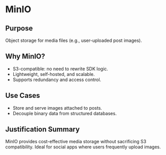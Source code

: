# MinIO

## Purpose
Object storage for media files (e.g., user-uploaded post images).

## Why MinIO?
- S3-compatible: no need to rewrite SDK logic.
- Lightweight, self-hosted, and scalable.
- Supports redundancy and access control.

## Use Cases
- Store and serve images attached to posts.
- Decouple binary data from structured databases.

## Justification Summary
MinIO provides cost-effective media storage without sacrificing S3 compatibility. Ideal for social apps where users frequently upload images.
